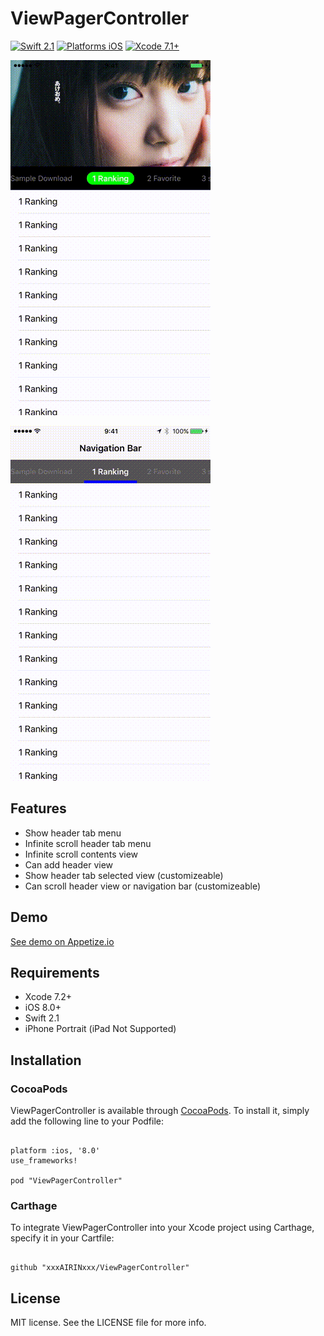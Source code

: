 # ViewPagerController

[![Swift 2.1](https://img.shields.io/badge/Swift-2.1-orange.svg?style=flat)](https://developer.apple.com/swift/)
[![Platforms iOS](https://img.shields.io/badge/Platforms-iOS-lightgray.svg?style=flat)](https://developer.apple.com/swift/)
[![Xcode 7.1+](https://img.shields.io/badge/Xcode-7.1+-blue.svg?style=flat)](https://developer.apple.com/swift/)

![capture1](capture1.gif "capture1")

![capture2](capture2.gif "capture2")

## Features

- Show header tab menu
- Infinite scroll header tab menu
- Infinite scroll contents view
- Can add header view
- Show header tab selected view (customizeable)
- Can scroll header view or navigation bar (customizeable)

## Demo

[See demo on Appetize.io](https://appetize.io/app/gbtduh7bghgt397t0e8hedd9wm?device=iphone5s&scale=75&orientation=portrait&osVersion=9.2)

## Requirements

* Xcode 7.2+
* iOS 8.0+
* Swift 2.1
* iPhone Portrait (iPad Not Supported)

## Installation

### CocoaPods

ViewPagerController is available through [CocoaPods](http://cocoapods.org). To install
it, simply add the following line to your Podfile:

```

platform :ios, '8.0'
use_frameworks!

pod "ViewPagerController"

```

### Carthage

To integrate ViewPagerController into your Xcode project using Carthage, specify it in your Cartfile:

```

github "xxxAIRINxxx/ViewPagerController"

```

## License

MIT license. See the LICENSE file for more info.
